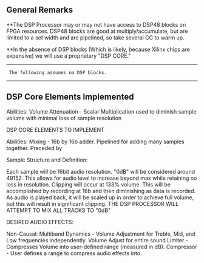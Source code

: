 ## General Remarks

**The DSP Processor may or may not have access to DSP48 blocks on FPGA resources. DSP48 blocks are good at multiply/accumulate, but are limited to a set width and are pipelined, so take several CC to warm up.

**In the absence of DSP blocks (Which is likely, because Xilinx chips are expensive) we will use a proprietary "DSP CORE."

---------------------------------------------------------------
     The following assumes no DSP blocks.                    
---------------------------------------------------------------

## DSP Core Elements Implemented

Abilities:
    Volume Attenuation - Scalar Multiplication used to diminish sample volume with minimal loss of sample resolution


DSP CORE ELEMENTS TO IMPLEMENT

Abilities:
    Mixing - 16b by 16b adder. Pipelined for adding many samples together. Preceded by 



Sample Structure and Definition:

Each sample will be 16bit audio resolution. "0dB" will be considered around 49152. This allows for audio level to increase beyond max while retaining no loss in resolution. Clipping will occur at 133% volume. This will be accomplished by recording at 16b and then diminishing as data is recorded. As audio is played back, it will be scaled up in order to achieve full volume, but this will result in significant clipping. THE DSP PROCESSOR WILL ATTEMPT TO MIX ALL TRACKS TO "0dB"




DESIRED AUDIO EFFECTS:

Non-Causal:
    Multiband Dynamics  - Volume Adjustment for Treble, Mid, and Low frequencies independently. Volume Adjust for entire sound
    Limiter             - Compresses Volume into user-defined range (measured in dB).
    Compressor          - User defines a range to compress audio effects into.
